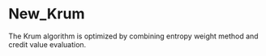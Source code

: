# New_Krum
The Krum algorithm is optimized by combining entropy weight method and credit value evaluation.
